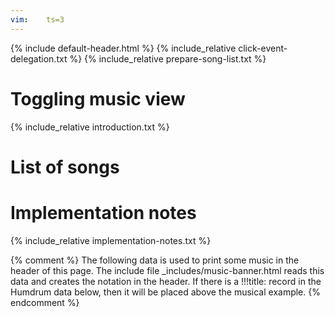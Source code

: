 ```yaml
---
vim:	ts=3
---
```


{% include default-header.html %}
{% include_relative click-event-delegation.txt %}
{% include_relative prepare-song-list.txt %}

<style>
section {
	min-height: 2000px;
}

</style>

# Toggling music view #

{% include_relative introduction.txt %}



# List of songs #

<div id="song-list"></div>



# Implementation notes #

{% include_relative implementation-notes.txt %}



{% comment %}
	The following data is used to print some music in the header of this page.
	The include file _includes/music-banner.html reads this data and creates
	the notation in the header.  If there is a !!!title: record in the
	Humdrum data below, then it will be placed above the musical example.
{% endcomment %}

<div style="display:none" id="title-notation-source">
!!!title: Learn the Songs of Victory, No. 149 from <i>Teton Sioux Music</i>, Densmore collection
{% include banner-scores/sioux149.krn %}
</div>



